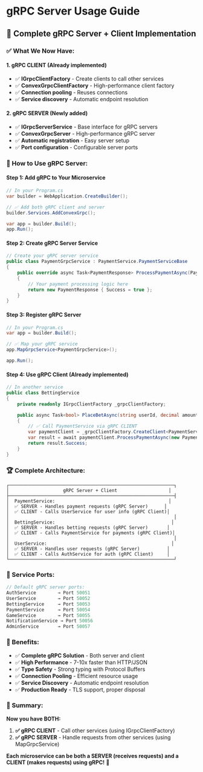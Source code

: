 # gRPC Server Usage Guide

## 🚀 **Complete gRPC Server + Client Implementation**

### **✅ What We Now Have:**

#### **1. gRPC CLIENT (Already implemented)**
- ✅ **IGrpcClientFactory** - Create clients to call other services
- ✅ **ConvexGrpcClientFactory** - High-performance client factory
- ✅ **Connection pooling** - Reuses connections
- ✅ **Service discovery** - Automatic endpoint resolution

#### **2. gRPC SERVER (Newly added)**
- ✅ **IGrpcServerService** - Base interface for gRPC servers
- ✅ **ConvexGrpcServer** - High-performance gRPC server
- ✅ **Automatic registration** - Easy server setup
- ✅ **Port configuration** - Configurable server ports

### **🎯 How to Use gRPC Server:**

#### **Step 1: Add gRPC to Your Microservice**
```csharp
// In your Program.cs
var builder = WebApplication.CreateBuilder();

// ✅ Add both gRPC client and server
builder.Services.AddConvexGrpc();

var app = builder.Build();
app.Run();
```

#### **Step 2: Create gRPC Server Service**
```csharp
// Create your gRPC server service
public class PaymentGrpcService : PaymentService.PaymentServiceBase
{
    public override async Task<PaymentResponse> ProcessPaymentAsync(PaymentRequest request, ServerCallContext context)
    {
        // Your payment processing logic here
        return new PaymentResponse { Success = true };
    }
}
```

#### **Step 3: Register gRPC Server**
```csharp
// In your Program.cs
var app = builder.Build();

// ✅ Map your gRPC service
app.MapGrpcService<PaymentGrpcService>();

app.Run();
```

#### **Step 4: Use gRPC Client (Already implemented)**
```csharp
// In another service
public class BettingService
{
    private readonly IGrpcClientFactory _grpcClientFactory;

    public async Task<bool> PlaceBetAsync(string userId, decimal amount)
    {
        // ✅ Call PaymentService via gRPC CLIENT
        var paymentClient = _grpcClientFactory.CreateClient<PaymentService.PaymentServiceClient>("PaymentService");
        var result = await paymentClient.ProcessPaymentAsync(new PaymentRequest { UserId = userId, Amount = amount });
        return result.Success;
    }
}
```

### **🏆 Complete Architecture:**

```
┌─────────────────────────────────────────────────────────────┐
│                    gRPC Server + Client                   │
├─────────────────────────────────────────────────────────────┤
│  PaymentService:                                          │
│  ✅ SERVER - Handles payment requests (gRPC Server)      │
│  ✅ CLIENT - Calls UserService for user info (gRPC Client)│
│                                                             │
│  BettingService:                                           │
│  ✅ SERVER - Handles betting requests (gRPC Server)       │
│  ✅ CLIENT - Calls PaymentService for payments (gRPC Client)│
│                                                             │
│  UserService:                                              │
│  ✅ SERVER - Handles user requests (gRPC Server)          │
│  ✅ CLIENT - Calls AuthService for auth (gRPC Client)     │
└─────────────────────────────────────────────────────────────┘
```

### **🎯 Service Ports:**

```csharp
// Default gRPC server ports:
AuthService        → Port 50051
UserService        → Port 50052
BettingService     → Port 50053
PaymentService     → Port 50054
GameService        → Port 50055
NotificationService → Port 50056
AdminService       → Port 50057
```

### **🚀 Benefits:**

- ✅ **Complete gRPC Solution** - Both server and client
- ✅ **High Performance** - 7-10x faster than HTTP/JSON
- ✅ **Type Safety** - Strong typing with Protocol Buffers
- ✅ **Connection Pooling** - Efficient resource usage
- ✅ **Service Discovery** - Automatic endpoint resolution
- ✅ **Production Ready** - TLS support, proper disposal

### **📝 Summary:**

**Now you have BOTH:**
1. **✅ gRPC CLIENT** - Call other services (using IGrpcClientFactory)
2. **✅ gRPC SERVER** - Handle requests from other services (using MapGrpcService)

**Each microservice can be both a SERVER (receives requests) and a CLIENT (makes requests) using gRPC!** 🎉
